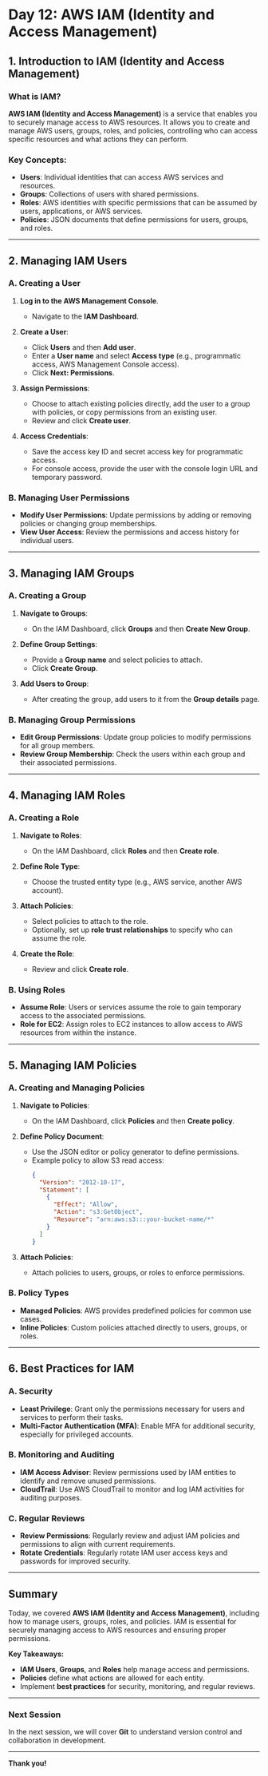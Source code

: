 # Day 12: AWS IAM (Identity and Access Management)

## 1. Introduction to IAM (Identity and Access Management)

### What is IAM?
**AWS IAM (Identity and Access Management)** is a service that enables you to securely manage access to AWS resources. It allows you to create and manage AWS users, groups, roles, and policies, controlling who can access specific resources and what actions they can perform.

### Key Concepts:
- **Users**: Individual identities that can access AWS services and resources.
- **Groups**: Collections of users with shared permissions.
- **Roles**: AWS identities with specific permissions that can be assumed by users, applications, or AWS services.
- **Policies**: JSON documents that define permissions for users, groups, and roles.

---

## 2. Managing IAM Users

### A. Creating a User
1. **Log in to the AWS Management Console**.
   - Navigate to the **IAM Dashboard**.

2. **Create a User**:
   - Click **Users** and then **Add user**.
   - Enter a **User name** and select **Access type** (e.g., programmatic access, AWS Management Console access).
   - Click **Next: Permissions**.

3. **Assign Permissions**:
   - Choose to attach existing policies directly, add the user to a group with policies, or copy permissions from an existing user.
   - Review and click **Create user**.

4. **Access Credentials**:
   - Save the access key ID and secret access key for programmatic access.
   - For console access, provide the user with the console login URL and temporary password.

### B. Managing User Permissions
- **Modify User Permissions**: Update permissions by adding or removing policies or changing group memberships.
- **View User Access**: Review the permissions and access history for individual users.

---

## 3. Managing IAM Groups

### A. Creating a Group
1. **Navigate to Groups**:
   - On the IAM Dashboard, click **Groups** and then **Create New Group**.

2. **Define Group Settings**:
   - Provide a **Group name** and select policies to attach.
   - Click **Create Group**.

3. **Add Users to Group**:
   - After creating the group, add users to it from the **Group details** page.

### B. Managing Group Permissions
- **Edit Group Permissions**: Update group policies to modify permissions for all group members.
- **Review Group Membership**: Check the users within each group and their associated permissions.

---

## 4. Managing IAM Roles

### A. Creating a Role
1. **Navigate to Roles**:
   - On the IAM Dashboard, click **Roles** and then **Create role**.

2. **Define Role Type**:
   - Choose the trusted entity type (e.g., AWS service, another AWS account).

3. **Attach Policies**:
   - Select policies to attach to the role.
   - Optionally, set up **role trust relationships** to specify who can assume the role.

4. **Create the Role**:
   - Review and click **Create role**.

### B. Using Roles
- **Assume Role**: Users or services assume the role to gain temporary access to the associated permissions.
- **Role for EC2**: Assign roles to EC2 instances to allow access to AWS resources from within the instance.

---

## 5. Managing IAM Policies

### A. Creating and Managing Policies
1. **Navigate to Policies**:
   - On the IAM Dashboard, click **Policies** and then **Create policy**.

2. **Define Policy Document**:
   - Use the JSON editor or policy generator to define permissions.
   - Example policy to allow S3 read access:
     ```json
     {
       "Version": "2012-10-17",
       "Statement": [
         {
           "Effect": "Allow",
           "Action": "s3:GetObject",
           "Resource": "arn:aws:s3:::your-bucket-name/*"
         }
       ]
     }
     ```

3. **Attach Policies**:
   - Attach policies to users, groups, or roles to enforce permissions.

### B. Policy Types
- **Managed Policies**: AWS provides predefined policies for common use cases.
- **Inline Policies**: Custom policies attached directly to users, groups, or roles.

---

## 6. Best Practices for IAM

### A. Security
- **Least Privilege**: Grant only the permissions necessary for users and services to perform their tasks.
- **Multi-Factor Authentication (MFA)**: Enable MFA for additional security, especially for privileged accounts.

### B. Monitoring and Auditing
- **IAM Access Advisor**: Review permissions used by IAM entities to identify and remove unused permissions.
- **CloudTrail**: Use AWS CloudTrail to monitor and log IAM activities for auditing purposes.

### C. Regular Reviews
- **Review Permissions**: Regularly review and adjust IAM policies and permissions to align with current requirements.
- **Rotate Credentials**: Regularly rotate IAM user access keys and passwords for improved security.

---

## Summary
Today, we covered **AWS IAM (Identity and Access Management)**, including how to manage users, groups, roles, and policies. IAM is essential for securely managing access to AWS resources and ensuring proper permissions.

**Key Takeaways:**
- **IAM Users**, **Groups**, and **Roles** help manage access and permissions.
- **Policies** define what actions are allowed for each entity.
- Implement **best practices** for security, monitoring, and regular reviews.

---

### Next Session
In the next session, we will cover **Git** to understand version control and collaboration in development.

---

**Thank you!**

